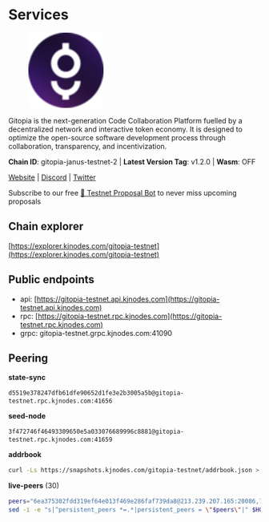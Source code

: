 # Services

<figure><img src="https://raw.githubusercontent.com/kj89/cosmos-images/main/logos/gitopia.png" width="150" alt=""><figcaption></figcaption></figure>

Gitopia is the next-generation Code Collaboration Platform fuelled by  a decentralized network and interactive token economy. It is designed  to optimize the open-source software development process through  collaboration, transparency, and incentivization.

**Chain ID**: gitopia-janus-testnet-2 | **Latest Version Tag**: v1.2.0 | **Wasm**: OFF

[Website](https://gitopia.com/) | [Discord](https://discord.gg/hFTXCGNYDZ) | [Twitter](https://twitter.com/gitopiaDAO)



Subscribe to our free [🤖 Testnet Proposal Bot](https://t.me/kjnodes_testnet_proposal_bot) to never miss upcoming proposals


## Chain explorer
[https://explorer.kjnodes.com/gitopia-testnet](https://explorer.kjnodes.com/gitopia-testnet)

## Public endpoints

* api: [https://gitopia-testnet.api.kjnodes.com](https://gitopia-testnet.api.kjnodes.com)
* rpc: [https://gitopia-testnet.rpc.kjnodes.com](https://gitopia-testnet.rpc.kjnodes.com)
* grpc: gitopia-testnet.grpc.kjnodes.com:41090

## Peering

**state-sync**

```text
d5519e378247dfb61dfe90652d1fe3e2b3005a5b@gitopia-testnet.rpc.kjnodes.com:41656
```

**seed-node**

```text
3f472746f46493309650e5a033076689996c8881@gitopia-testnet.rpc.kjnodes.com:41659
```

**addrbook**
```bash
curl -Ls https://snapshots.kjnodes.com/gitopia-testnet/addrbook.json > $HOME/.gitopia/config/addrbook.json
```

**live-peers** (30)
```bash
peers="6ea375302fdd319ef64e013f469e286faf739da8@213.239.207.165:20086,7e0acc9368640587d09fe0b2ef9cba3549b0ba44@65.108.9.164:20556,a8e74ebf033def6fbb28d1b846d7a6c275ad2ef1@65.109.65.163:20556,bd7c6c83af99edf0ee5b857a99997fb9fc8f40a7@65.109.116.204:20556,66f94651fb02f277c90c605a38df549d3c0a9269@75.119.151.217:26656,f4a2a6b840d1bad6f09c726d51f81d03f41c9ecc@194.146.13.246:656,399d4e19186577b04c23296c4f7ecc53e61080cb@34.143.189.236:26656,9645f93ac2b57431a8ca32ac56b0ff63fe9c10ed@144.76.164.139:10656,66116d559390844588c67db54b894779cf00d559@5.9.61.237:41656,5c2a752c9b1952dbed075c56c600c3a79b58c395@195.3.220.140:27036,1f0f03a1c845e810e5cfeb0d960639c637d049fe@154.26.131.130:36656,f0b8227e40f25eaec0e25b9e91ca199d2d9a1ecb@167.86.94.177:656,a52dcd34843340a4df6dcb93e8a8d6eb78d796fa@85.10.193.246:26656,b745e0c6a1e0c7ec248ec274cfd038ed4bc4c2cf@65.21.134.202:26356,eaa9978430e55663346eb61312cd5ecc21448b25@38.242.139.153:656,9c265cb98c21d6748822ca2bed0accacdd8449db@38.242.205.25:26656,247dbc8048be7c024c5f5deee45c18bd2f19bc93@116.203.35.46:36656,06d87468fe35522abb186dd569d3beea579fc74c@5.78.42.204:26656,5b1c25f4dff541f77f1532c457f73ca7ee2e4c18@194.163.170.225:26656,4cd60a4dd4211d38d948a86a614f1fd8d3d274eb@75.119.153.139:656,ffb4f7d43d6449c292d4e60c8a48eb3d31c39691@38.242.139.100:656,59a99a10a28baeda8535598acef9abb706ec5dbc@45.85.249.132:656,b10fe01639478f1232aa02a9693b5aaae8dc84bc@144.76.196.121:41656,8bec864d68a2542233ba37ac94c723fdf0b8e175@45.151.122.136:656,0e9f303834a5d1f3be0babd5466725b3609ebc82@65.21.141.246:28656,03073657e8bc5bcf71e7fd8df281ab8dcbc8821a@45.151.122.130:656,d5519e378247dfb61dfe90652d1fe3e2b3005a5b@65.109.68.190:41656,d2975b49708dc92ee3b7da1d72e3eee3119d1d0c@167.86.105.216:656,082e95b5d5351e68dcfb24dff802f9064cfd5a4c@65.109.92.241:51056,7da6c90fe420bca73b5274884236134acf49d565@35.168.32.254:26656"
sed -i -e "s|^persistent_peers *=.*|persistent_peers = \"$peers\"|" $HOME/.gitopia/config/config.toml
```
